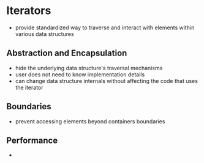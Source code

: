 # Iterators
- provide standardized way to traverse and interact with elements within various data structures 

## Abstraction and Encapsulation
- hide the underlying data structure's traversal mechanisms
- user does not need to know implementation details 
- can change data structure internals without affecting the code that uses the iterator

## Boundaries 
- prevent accessing elements beyond containers boundaries

## Performance
- 
